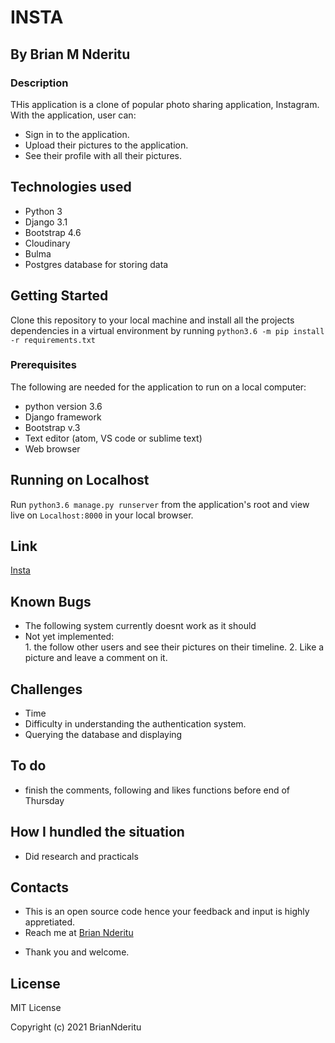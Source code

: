 # INSTA

## By Brian M Nderitu 

### Description
THis application is a clone of popular photo sharing application, Instagram. With the application,  user can:
* Sign in to the application.
* Upload their pictures to the application.
* See their profile with all their pictures.

## Technologies used
* Python 3
* Django 3.1
* Bootstrap 4.6
* Cloudinary
* Bulma
* Postgres database for storing data

## Getting Started
Clone this repository to your local machine and install all the projects dependencies in a virtual environment by running ``python3.6 -m pip install -r requirements.txt``

### Prerequisites
The following are needed for the application to run on a local computer:
* python version 3.6
* Django framework
* Bootstrap v.3
* Text editor (atom, VS code or sublime text)
* Web browser

## Running on Localhost

Run ``python3.6 manage.py runserver`` from the application's root and view live on ``Localhost:8000`` in your local browser.

## Link
<a href='https://my-instar.herokuapp.com/'> Insta</a>

## Known Bugs
* The following system currently doesnt work as it should
* Not yet implemented: <br>
        1. the follow other users and see their pictures on their timeline.
        2. Like a picture and leave a comment on it.

## Challenges
* Time
* Difficulty in understanding the authentication system.
* Querying the database and displaying

## To do 
* finish the comments, following and likes functions before end of Thursday

## How I hundled the situation
* Did research and practicals

## Contacts
* This is an open source code hence your feedback and input is highly appretiated.
* Reach me at <a href='bnderitu48@gmail.com'>Brian Nderitu</a>
- Thank you and welcome.
## License 
MIT License

Copyright (c) 2021 BrianNderitu